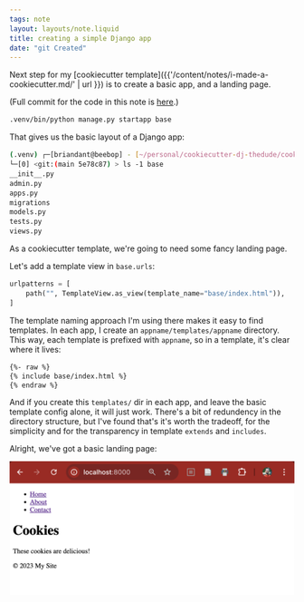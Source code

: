 ```yaml
---
tags: note
layout: layouts/note.liquid
title: creating a simple Django app
date: "git Created"
---
```


Next step for my [cookiecutter template]({{'/content/notes/i-made-a-cookiecutter.md/' | url }}) is to create a basic app, and a landing page.  

(Full commit for the code in this note is [here](https://github.com/briandant/cookiecutter-dj-thedude/commit/4927fc2d8049eeff2462a4e40af4d82f8f04f33a).)

```sh
.venv/bin/python manage.py startapp base
```

That gives us the basic layout of a Django app:

```sh
(.venv) ┌─[briandant@beebop] - [~/personal/cookiecutter-dj-thedude/cookies] - [2024-10-27 03:44:47]
└─[0] <git:(main 5e78c87) > ls -1 base
__init__.py
admin.py
apps.py
migrations
models.py
tests.py
views.py
```

As a cookiecutter template, we're going to need some fancy landing page.

Let's add a template view in `base.urls`:

```python
urlpatterns = [
    path("", TemplateView.as_view(template_name="base/index.html")),
]
```

The template naming approach I'm using there makes it easy to find templates.  In each app, I create an `appname/templates/appname` directory.  This way, each template is prefixed with `appname`, so in a template, it's clear where it lives:

```liquid
{%- raw %}
{% include base/index.html %}
{% endraw %}
```

And if you create this `templates/` dir in each app, and leave the basic template config alone, it will just work.  There's a bit of redundency in the directory structure, but I've found that's it's worth the tradeoff, for the simplicity and for the transparency in template `extends` and `includes`.

Alright, we've got a basic landing page:

![Landing Page](/images/basic-landing-page.png)
